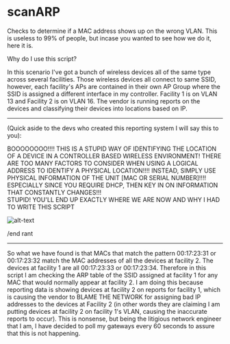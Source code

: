 # scanARP
Checks to determine if a MAC address shows up on the wrong VLAN.  This is useless to 99% of people, but incase you wanted to see how we do it, here it is.

Why do I use this script?  

In this scenario I've got a bunch of wireless devices all of the same type across several facilities.  Those wireless devices all connect to same SSID, however, each facility's APs are contained in their own AP Group where the SSID is assigned a different interface in my controller.  Facility 1 is on VLAN 13 and Facility 2 is on VLAN 16.  The vendor is running reports on the devices and classifying their devices into locations based on IP.
*************************
(Quick aside to the devs who created this reporting system I will say this to you):

BOOOOOOOO!!!! THIS IS A STUPID WAY OF IDENTIFYING THE LOCATION OF A DEVICE IN A CONTROLLER BASED WIRELESS ENVIRONMENT!  THERE ARE TOO MANY FACTORS TO CONSIDER WHEN USING A LOGICAL ADDRESS TO IDENTIFY A PHYSICAL LOCATION!!!! 
INSTEAD, SIMPLY USE PHYSICAL INFORMATION OF THE UNIT [MAC OR SERIAL NUMBER]!!!!  
ESPECIALLY SINCE YOU REQUIRE DHCP, THEN KEY IN ON INFORMATION THAT CONSTANTLY CHANGES!!!  
STUPID! YOU'LL END UP EXACTLY WHERE WE ARE NOW AND WHY I HAD TO WRITE THIS SCRIPT

![alt-text](https://memegenerator.net/img/instances/58461592/you-big-dummy.jpg)

/end rant
*************************

So what we have found is that MACs that match the pattern 00:17:23:31 or 00:17:23:32 match the MAC addresses of all the devices at facility 2.  The devices at facility 1 are all 00:17:23:33 or 00:17:23:34.  Therefore in this script I am checking the ARP table of the SSID assigned at facility 1 for any MAC that would normally appear at facility 2.  I am doing this because reporting data is showing devices at facility 2 on reports for facility 1, which is causing the vendor to BLAME THE NETWORK for assigning bad IP addresses to the devices at Facility 2 (in other words they are claiming I am putting devices at facility 2 on facility 1's VLAN, causing the inaccurate reports to occur).  This is nonsense, but being the litigious network engineer that I am, I have decided to poll my gateways every 60 seconds to assure that this is not happening.

